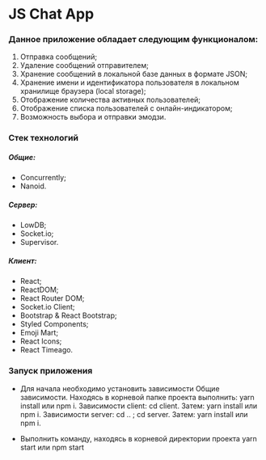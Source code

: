 #  JS Chat App 
### Данное приложение обладает следующим функционалом:
1. Отправка сообщений;
2. Удаление сообщений отправителем;
3. Хранение сообщений в локальной базе данных в формате JSON;
4. Хранение имени и идентификатора пользователя в локальном хранилище браузера (local storage);
5. Отображение количества активных пользователей;
6. Отображение списка пользователей с онлайн-индикатором;
7. Возможность выбора и отправки эмодзи.

### Стек технологий
##### Общие: 
- Concurrently; 
- Nanoid.
##### Сервер: 
- LowDB; 
- Socket.io; 
- Supervisor.
##### Клиент:
- React;
- ReactDOM; 
- React Router DOM;
- Socket.io Client; 
- Bootstrap & React Bootstrap;
- Styled Components;
- Emoji Mart;
- React Icons;
- React Timeago.

### Запуск приложения

- Для начала необходимо установить зависимости
Общие зависимости. Находясь в корневой папке проекта выполнить: yarn install или npm i.
Зависимости client: cd client. Затем: yarn install или npm i.
Зависимости server: cd .. ; cd server. Затем: yarn install или npm i.

- Выполнить команду, находясь в корневой директории проекта
yarn start или npm start

